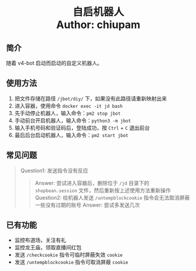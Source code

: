 <h1 align="center">
  自启机器人
  <br>
  Author: chiupam
</h1>

## 简介
随着 v4-bot 启动而启动的自定义机器人。
## 使用方法
1. 把文件存储在路径 `/jbot/diy/` 下，如果没有此路径请重新映射出来
2. 进入容器，使用命令 `docker exec -it jd bash`
3. 先手动停止机器人，输入命令：`pm2 stop jbot`
4. 手动前台开启机器人，输入命令：`python3 -m jbot`
5. 输入手机号码和验证码后，登陆成功，按 `Ctrl` + `C` 退出前台
6. 最后后台启动机器人，输入命令：`pm2 start jbot`
## 常见问题
> Question1: 发送指令没有反应
>> Answer: 尝试进入容器后，删除位于 `/jd` 目录下的 `shopbean.session` 文件，然后重新按上述使用方法重新操作
> Question2: 给机器人发送 `/untempblockcookie` 指令会无法取消屏蔽一些没有过期的账号
>> Answer: 尝试多发送几次
## 已有功能
- 监控布道场，关注有礼
- 监控龙王庙，领取直播间红包
- 发送 `/checkcookie` 指令可临时屏蔽失效 `cookie`
- 发送 `/untempblockcookie` 指令可取消屏蔽 `cookie`

